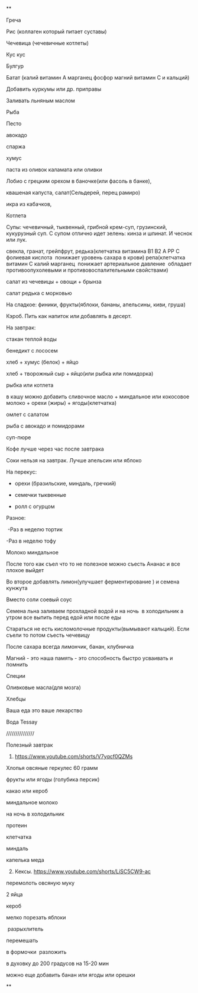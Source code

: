 **

Греча

Рис (коллаген который питает суставы)

Чечевица (чечевичные котлеты)

Кус кус

Булгур

Батат (калий витамин А марганец фосфор магний витамин С и кальций)

Добавить куркумы или др. приправы

Заливать льняным маслом

  

Рыба

Песто

авокадо

спаржа

хумус

паста из оливок каламата или оливки

Лобио с грецким орехом в баночке(или фасоль в банке),

квашеная капуста, салат(Сельдерей, перец рамиро)

икра из кабачков,

Котлета

  

Супы: чечевичный, тыквенный, грибной крем-суп, грузинский, кукурузный суп. С супом отлично идет зелень: кинза и шпинат. И чеснок или лук.

  

свекла, гранат, грейпфрут, редька(клетчатка витамина В1 В2 А РР С фолиевая кислота  понижает уровень сахара в крови) репа(клетчатка витамин С калий марганец  понижает артериальное давление  обладает противоопухолевыми и противовоспалительными свойствами)

  

салат из чечевицы + овощи + брынза

салат редька с морковью

  

На сладкое: финики, фрукты(яблоки, бананы, апельсины, киви, груша)

  

Кэроб. Пить как напиток или добавлять в десерт.

  

На завтрак:

стакан теплой воды

бенедикт с лососем

хлеб + хумус (белок) + яйцо

хлеб + творожный сыр + яйцо(или рыбка или помидорка)

рыбка или котлета

в кашу можно добавить сливочное масло + миндальное или кокосовое молоко + орехи (жиры) + ягоды(клетчатка)

омлет с салатом

рыба с авокадо и помидорами

суп-пюре

  

Кофе лучше через час после завтрака

Соки нельзя на завтрак. Лучше апельсин или яблоко

  

На перекус:

- орехи (бразильские, миндаль, гречкий)
    
- семечки тыквенные
    
- ролл с огурцом
    

  
  

Разное:

 -Раз в неделю тортик

-Раз в неделю тофу

Молоко миндальное

  
  

После того как съел что то не полезное можно съесть Ананас и все плохое выйдет

  

Во второе добавлять лимон(улучшает ферментирование ) и семена кунжута

  

Вместо соли соевый соус

  

Семена льна заливаем прохладной водой и на ночь  в холодильник а утром все выпить перед едой или после еды

  

Стараться не есть кисломолочные продукты(вымывают кальций). Если съели то потом съесть чечевицу

  

После сахара всегда лимончик, банан, клубничка

Магний - это наша память - это способность быстро усваивать и помнить

  

Специи

  

Оливковые масла(для мозга)

  

Хлебцы

  

Ваша еда это ваше лекарство

  

Вода Tessay

  

///////////////

  

Полезный завтрак

1. https://www.youtube.com/shorts/V7yqcf0QZMs
    

Хлопья овсяные геркулес 60 грамм

фрукты или ягоды (голубика персик)

какао или кероб

миндальное молоко

на ночь в холодильник

протеин

клетчатка

миндаль

капелька меда

2. Кексы. https://www.youtube.com/shorts/LiSC5CW9-ac
    

перемолоть овсяную муку

2 яйца

кероб

мелко порезать яблоки

 разрыхлитель

перемешать

в формочки  разложить

в духовку до 200 градусов на 15-20 мин

  

можно еще добавить банан или ягоды или орешки

  
  
**